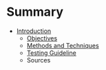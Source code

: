 # Summary

* [Introduction](README.md)
   * [Objectives](Scriptie/Objectives.md)
   * [Methods and Techniques](Scriptie/MethodsAndTechniques/md)
   * [Testing Guideline](Scriptie/TestingGuideline.md)
   * Sources

